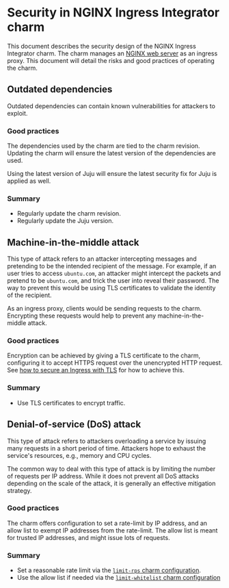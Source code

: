 # Security in NGINX Ingress Integrator charm

This document describes the security design of the NGINX Ingress Integrator charm.
The charm manages an [NGINX web server](https://nginx.org/) as an ingress proxy.
This document will detail the risks and good practices of operating the charm.

## Outdated dependencies

Outdated dependencies can contain known vulnerabilities for attackers to exploit.

### Good practices

The dependencies used by the charm are tied to the charm revision.
Updating the charm will ensure the latest version of the dependencies are used.

Using the latest version of Juju will ensure the latest security fix for Juju is applied as well.

### Summary

- Regularly update the charm revision.
- Regularly update the Juju version.

## Machine-in-the-middle attack

This type of attack refers to an attacker intercepting messages and pretending to be the intended recipient of the message.
For example, if an user tries to access `ubuntu.com`, an attacker might intercept the packets and pretend to be `ubuntu.com`, and trick the user into reveal their password.
The way to prevent this would be using TLS certificates to validate the identity of the recipient.

As an ingress proxy, clients would be sending requests to the charm.
Encrypting these requests would help to prevent any machine-in-the-middle attack.

### Good practices

Encryption can be achieved by giving a TLS certificate to the charm, configuring it to accept HTTPS request over the unencrypted HTTP request.
See [how to secure an Ingress with TLS](https://charmhub.io/nginx-ingress-integrator/docs/secure-an-ingress-with-tls) for how to achieve this.

### Summary

- Use TLS certificates to encrypt traffic.

## Denial-of-service (DoS) attack

This type of attack refers to attackers overloading a service by issuing many requests in a short period of time.
Attackers hope to exhaust the service's resources, e.g., memory and CPU cycles.

The common way to deal with this type of attack is by limiting the number of requests per IP address.
While it does not prevent all DoS attacks depending on the scale of the attack, it is generally an effective mitigation strategy.

### Good practices

The charm offers configuration to set a rate-limit by IP address, and an allow list to exempt IP addresses from the rate-limit.
The allow list is meant for trusted IP addresses, and might issue lots of requests.

### Summary

- Set a reasonable rate limit via the [`limit-rps` charm configuration](https://charmhub.io/nginx-ingress-integrator/configurations#limit-rps).
- Use the allow list if needed via the [`limit-whitelist` charm configuration](https://charmhub.io/nginx-ingress-integrator/configurations#limit-whitelist)

